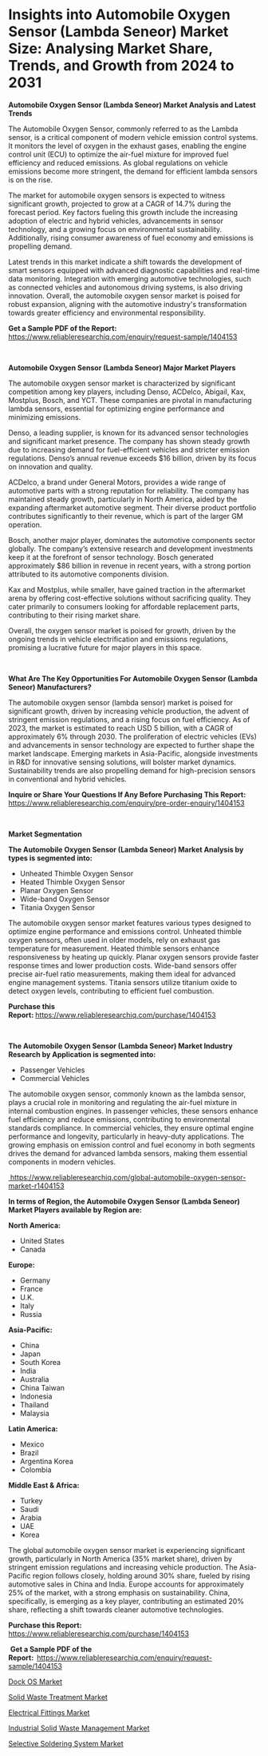 <p><h1>Insights into Automobile Oxygen Sensor (Lambda Seneor) Market Size: Analysing Market Share, Trends, and Growth from 2024 to 2031</h1></p><p><strong>Automobile Oxygen Sensor (Lambda Seneor) Market Analysis and Latest Trends</strong></p>
<p><p>The Automobile Oxygen Sensor, commonly referred to as the Lambda sensor, is a critical component of modern vehicle emission control systems. It monitors the level of oxygen in the exhaust gases, enabling the engine control unit (ECU) to optimize the air-fuel mixture for improved fuel efficiency and reduced emissions. As global regulations on vehicle emissions become more stringent, the demand for efficient lambda sensors is on the rise.</p><p>The market for automobile oxygen sensors is expected to witness significant growth, projected to grow at a CAGR of 14.7% during the forecast period. Key factors fueling this growth include the increasing adoption of electric and hybrid vehicles, advancements in sensor technology, and a growing focus on environmental sustainability. Additionally, rising consumer awareness of fuel economy and emissions is propelling demand.</p><p>Latest trends in this market indicate a shift towards the development of smart sensors equipped with advanced diagnostic capabilities and real-time data monitoring. Integration with emerging automotive technologies, such as connected vehicles and autonomous driving systems, is also driving innovation. Overall, the automobile oxygen sensor market is poised for robust expansion, aligning with the automotive industry's transformation towards greater efficiency and environmental responsibility.</p></p>
<p><strong>Get a Sample PDF of the Report:&nbsp;</strong> <a href="https://www.reliableresearchiq.com/enquiry/request-sample/1404153?utm_campaign=1744&utm_medium=2&utm_source=Github&utm_content=ia&utm_term=23102024&utm_id=automobile-oxygen-sensor-lambda-seneor">https://www.reliableresearchiq.com/enquiry/request-sample/1404153</a></p>
<p>&nbsp;</p>
<p><strong>Automobile Oxygen Sensor (Lambda Seneor) Major Market Players</strong></p>
<p><p>The automobile oxygen sensor market is characterized by significant competition among key players, including Denso, ACDelco, Abigail, Kax, Mostplus, Bosch, and YCT. These companies are pivotal in manufacturing lambda sensors, essential for optimizing engine performance and minimizing emissions.</p><p>Denso, a leading supplier, is known for its advanced sensor technologies and significant market presence. The company has shown steady growth due to increasing demand for fuel-efficient vehicles and stricter emission regulations. Denso’s annual revenue exceeds $16 billion, driven by its focus on innovation and quality.</p><p>ACDelco, a brand under General Motors, provides a wide range of automotive parts with a strong reputation for reliability. The company has maintained steady growth, particularly in North America, aided by the expanding aftermarket automotive segment. Their diverse product portfolio contributes significantly to their revenue, which is part of the larger GM operation.</p><p>Bosch, another major player, dominates the automotive components sector globally. The company’s extensive research and development investments keep it at the forefront of sensor technology. Bosch generated approximately $86 billion in revenue in recent years, with a strong portion attributed to its automotive components division.</p><p>Kax and Mostplus, while smaller, have gained traction in the aftermarket arena by offering cost-effective solutions without sacrificing quality. They cater primarily to consumers looking for affordable replacement parts, contributing to their rising market share.</p><p>Overall, the oxygen sensor market is poised for growth, driven by the ongoing trends in vehicle electrification and emissions regulations, promising a lucrative future for major players in this space.</p></p>
<p>&nbsp;</p>
<p><strong>What Are The Key Opportunities For Automobile Oxygen Sensor (Lambda Seneor) Manufacturers?</strong></p>
<p><p>The automobile oxygen sensor (lambda sensor) market is poised for significant growth, driven by increasing vehicle production, the advent of stringent emission regulations, and a rising focus on fuel efficiency. As of 2023, the market is estimated to reach USD 5 billion, with a CAGR of approximately 6% through 2030. The proliferation of electric vehicles (EVs) and advancements in sensor technology are expected to further shape the market landscape. Emerging markets in Asia-Pacific, alongside investments in R&D for innovative sensing solutions, will bolster market dynamics. Sustainability trends are also propelling demand for high-precision sensors in conventional and hybrid vehicles.</p></p>
<p><strong>Inquire or Share Your Questions If Any Before Purchasing This Report:</strong> <a href="https://www.reliableresearchiq.com/enquiry/pre-order-enquiry/1404153?utm_campaign=1744&utm_medium=2&utm_source=Github&utm_content=ia&utm_term=23102024&utm_id=automobile-oxygen-sensor-lambda-seneor">https://www.reliableresearchiq.com/enquiry/pre-order-enquiry/1404153</a></p>
<p>&nbsp;</p>
<p><strong>Market Segmentation</strong></p>
<p><strong>The Automobile Oxygen Sensor (Lambda Seneor) Market Analysis by types is segmented into:</strong></p>
<p><ul><li>Unheated Thimble Oxygen Sensor</li><li>Heated Thimble Oxygen Sensor</li><li>Planar Oxygen Sensor</li><li>Wide-band Oxygen Sensor</li><li>Titania Oxygen Sensor</li></ul></p>
<p><p>The automobile oxygen sensor market features various types designed to optimize engine performance and emissions control. Unheated thimble oxygen sensors, often used in older models, rely on exhaust gas temperature for measurement. Heated thimble sensors enhance responsiveness by heating up quickly. Planar oxygen sensors provide faster response times and lower production costs. Wide-band sensors offer precise air-fuel ratio measurements, making them ideal for advanced engine management systems. Titania sensors utilize titanium oxide to detect oxygen levels, contributing to efficient fuel combustion.</p></p>
<p><strong>Purchase this Report:&nbsp;</strong><a href="https://www.reliableresearchiq.com/purchase/1404153?utm_campaign=1744&utm_medium=2&utm_source=Github&utm_content=ia&utm_term=23102024&utm_id=automobile-oxygen-sensor-lambda-seneor">https://www.reliableresearchiq.com/purchase/1404153</a></p>
<p>&nbsp;</p>
<p><strong>The Automobile Oxygen Sensor (Lambda Seneor) Market Industry Research by Application is segmented into:</strong></p>
<p><ul><li>Passenger Vehicles</li><li>Commercial Vehicles</li></ul></p>
<p><p>The automobile oxygen sensor, commonly known as the lambda sensor, plays a crucial role in monitoring and regulating the air-fuel mixture in internal combustion engines. In passenger vehicles, these sensors enhance fuel efficiency and reduce emissions, contributing to environmental standards compliance. In commercial vehicles, they ensure optimal engine performance and longevity, particularly in heavy-duty applications. The growing emphasis on emission control and fuel economy in both segments drives the demand for advanced lambda sensors, making them essential components in modern vehicles.</p></p>
<p><a href="https://www.reliableresearchiq.com/global-automobile-oxygen-sensor-market-r1404153?utm_campaign=1744&utm_medium=2&utm_source=Github&utm_content=ia&utm_term=23102024&utm_id=automobile-oxygen-sensor-lambda-seneor">&nbsp;https://www.reliableresearchiq.com/global-automobile-oxygen-sensor-market-r1404153</a></p>
<p><strong>In terms of Region, the Automobile Oxygen Sensor (Lambda Seneor) Market Players available by Region are:</strong></p>
<p>
    <p> <strong> North America: </strong>
        <ul>
            <li>United States</li>
            <li>Canada</li>
        </ul>
        </p> 
    <p> <strong> Europe: </strong>
        <ul>
            <li>Germany</li>
            <li>France</li>
            <li>U.K.</li>
            <li>Italy</li>
            <li>Russia</li>
        </ul>
        </p> 
    <p> <strong> Asia-Pacific: </strong>
        <ul>
            <li>China</li>
            <li>Japan</li>
            <li>South Korea</li>
            <li>India</li>
            <li>Australia</li>
            <li>China Taiwan</li>
            <li>Indonesia</li>
            <li>Thailand</li>
            <li>Malaysia</li>
        </ul>
        </p> 
    <p> <strong> Latin America: </strong>
        <ul>
            <li>Mexico</li>
            <li>Brazil</li>
            <li>Argentina Korea</li>
            <li>Colombia</li>
        </ul>
        </p> 
    <p> <strong> Middle East & Africa: </strong>
        <ul>
            <li>Turkey</li>
            <li>Saudi</li>
            <li>Arabia</li>
            <li>UAE</li>
            <li>Korea</li>
        </ul>
    </p>
    </p>
<p><p>The global automobile oxygen sensor market is experiencing significant growth, particularly in North America (35% market share), driven by stringent emission regulations and increasing vehicle production. The Asia-Pacific region follows closely, holding around 30% share, fueled by rising automotive sales in China and India. Europe accounts for approximately 25% of the market, with a strong emphasis on sustainability. China, specifically, is emerging as a key player, contributing an estimated 20% share, reflecting a shift towards cleaner automotive technologies.</p></p>
<p><strong>Purchase this Report: </strong><a href="https://www.reliableresearchiq.com/purchase/1404153?utm_campaign=1744&utm_medium=2&utm_source=Github&utm_content=ia&utm_term=23102024&utm_id=automobile-oxygen-sensor-lambda-seneor">https://www.reliableresearchiq.com/purchase/1404153</a></p>
<p>&nbsp;<strong>Get a Sample PDF of the Report:&nbsp;&nbsp;</strong><a href="https://www.reliableresearchiq.com/enquiry/request-sample/1404153?utm_campaign=1744&utm_medium=2&utm_source=Github&utm_content=ia&utm_term=23102024&utm_id=automobile-oxygen-sensor-lambda-seneor">https://www.reliableresearchiq.com/enquiry/request-sample/1404153</a></p>
<p><strong></strong></p>
<p><p><a href="https://www.linkedin.com/pulse/driving-forces-global-dock-os-market-trends-applications-regional-snrhc?utm_campaign=1744&utm_medium=2&utm_source=Github&utm_content=ia&utm_term=23102024&utm_id=automobile-oxygen-sensor-lambda-seneor">Dock OS Market</a></p><p><a href="https://www.linkedin.com/pulse/regional-adaptations-global-solid-waste-treatment-market-trends-5qqtc?utm_campaign=1744&utm_medium=2&utm_source=Github&utm_content=ia&utm_term=23102024&utm_id=automobile-oxygen-sensor-lambda-seneor">Solid Waste Treatment Market</a></p><p><a href="https://issuu.com/reportprime-2/docs/electrical-fittings-market-size-203_230b9316a23f87?utm_campaign=1744&utm_medium=2&utm_source=Github&utm_content=ia&utm_term=23102024&utm_id=automobile-oxygen-sensor-lambda-seneor">Electrical Fittings Market</a></p><p><a href="https://www.linkedin.com/pulse/strategic-roadmap-success-global-industrial-solid-waste-management-ddq1c?utm_campaign=1744&utm_medium=2&utm_source=Github&utm_content=ia&utm_term=23102024&utm_id=automobile-oxygen-sensor-lambda-seneor">Industrial Solid Waste Management Market</a></p><p><a href="https://issuu.com/reportprime-2/docs/selective-soldering-system-market-s_bdafd89a0f1634?utm_campaign=1744&utm_medium=2&utm_source=Github&utm_content=ia&utm_term=23102024&utm_id=automobile-oxygen-sensor-lambda-seneor">Selective Soldering System Market</a></p></p>